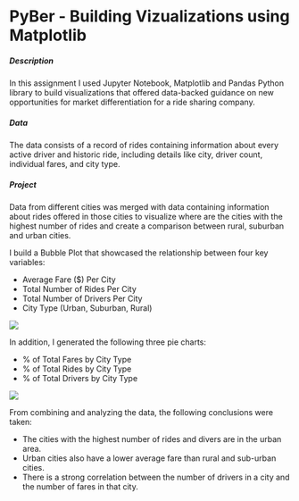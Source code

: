 # PyBer - Building Vizualizations using Matplotlib

##### Description

In this assignment I used Jupyter Notebook, Matplotlib and Pandas Python library to build visualizations that offered data-backed guidance on new opportunities for market differentiation for a ride sharing company. 

##### Data
The data consists of a record of rides containing information about every active driver and historic ride, including details like city, driver count, individual fares, and city type.

##### Project

Data from different cities was merged with data containing information about rides offered in those cities to visualize where are the cities with the highest number of rides and create a comparison between rural, suburban and urban cities.

I build a Bubble Plot that showcased the relationship between four key variables:
- Average Fare ($) Per City
- Total Number of Rides Per City
- Total Number of Drivers Per City
- City Type (Urban, Suburban, Rural)

![]("Media/Fig1.png")

In addition, I generated the following three pie charts:
- % of Total Fares by City Type
- % of Total Rides by City Type
- % of Total Drivers by City Type

![]("Media/pie_chart3.png")

From combining and analyzing the data, the following conclusions were taken:
- The cities with the highest number of rides and divers are in the urban area.
- Urban cities also have a lower average fare than rural and sub-urban cities. 
- There is a strong correlation between the number of drivers in a city and the number of fares in that city.
